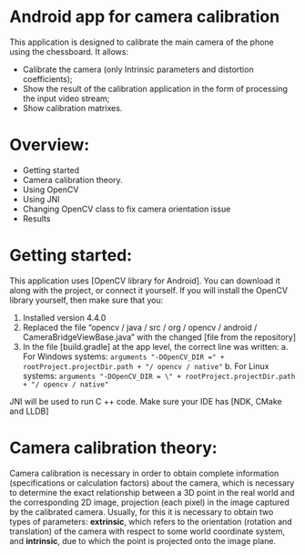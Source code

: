 # Android app for camera calibration
This application is designed to calibrate the main camera of the phone using the chessboard. It allows:
-	Calibrate the camera (only Intrinsic parameters and distortion coefficients);
-	Show the result of the calibration application in the form of processing the input video stream;
-	Show calibration matrixes.

# Overview:
- Getting started
- Camera calibration theory.
- Using OpenCV
- Using JNI
- Changing OpenCV class to fix camera orientation issue
- Results

# Getting started:
This application uses [OpenCV library for Android]. You can download it along with the project, or connect it yourself. If you will install the OpenCV library yourself, then make sure that you:
1. Installed version 4.4.0
2. Replaced the file “opencv / java / src / org / opencv / android / CameraBridgeViewBase.java” with the changed [file from the repository]
3. In the file [build.gradle] at the app level, the correct line was written:
    a. For Windows systems:
    `arguments "-DOpenCV_DIR =" + rootProject.projectDir.path + "/ opencv / native"`
    b. For Linux systems:
    `arguments "-DOpenCV_DIR = \" + rootProject.projectDir.path + "/ opencv / native"`

JNI will be used to run C ++ code. Make sure your IDE has [NDK, CMake and LLDB]

# Camera calibration theory:
Camera calibration is necessary in order to obtain complete information (specifications or calculation factors) about the camera, which is necessary to determine the exact relationship between a 3D point in the real world and the corresponding 2D image, projection (each pixel) in the image captured by the calibrated camera.
Usually, for this it is necessary to obtain two types of parameters: **extrinsic**, which refers to the orientation (rotation and translation) of the camera with respect to some world coordinate system, and **intrinsic**, due to which the point is projected onto the image plane.